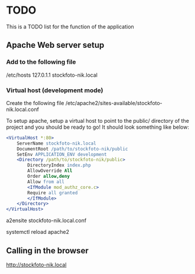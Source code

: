 # TODO

This is a TODO list for the function of the application

## Apache Web server setup

### Add to the following file

/etc/hosts
127.0.1.1       stockfoto-nik.local

### Virtual host (development mode)

Create the following file
/etc/apache2/sites-available/stockfoto-nik.local.conf

To setup apache, setup a virtual host to point to the public/ directory of the
project and you should be ready to go! It should look something like below:

```apache
<VirtualHost *:80>
    ServerName stockfoto-nik.local
    DocumentRoot /path/to/stockfoto-nik/public
    SetEnv APPLICATION_ENV development
    <Directory /path/to/stockfoto-nik/public>
        DirectoryIndex index.php
        AllowOverride All
        Order allow,deny
        Allow from all
        <IfModule mod_authz_core.c>
        Require all granted
        </IfModule>
    </Directory>
</VirtualHost>
```
a2ensite stockfoto-nik.local.conf

systemctl reload apache2

## Calling in the browser

http://stockfoto-nik.local